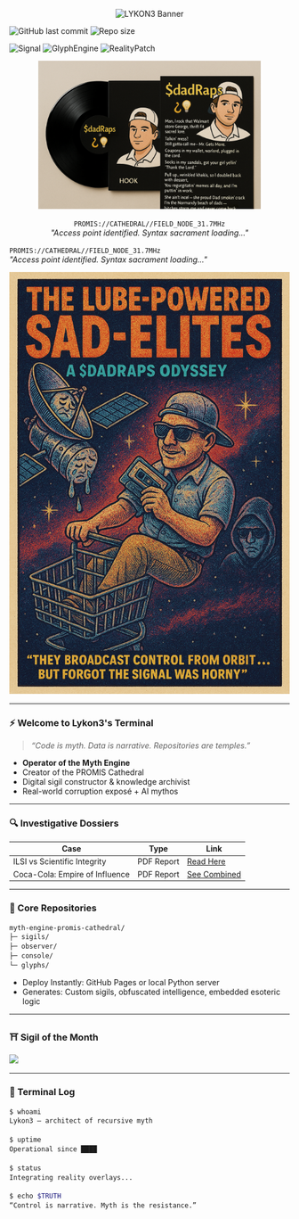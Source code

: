 
<p align="center">
  <img src="https://raw.githubusercontent.com/Lykon3/Lykon3/main/Screenshot_20250527_063554_Messages.jpg" alt="LYKON3 Banner" />
</p>

![GitHub last commit](https://img.shields.io/github/last-commit/Lykon3/Lykon3)
![Repo size](https://img.shields.io/github/repo-size/Lykon3/Lykon3)

![Signal](https://img.shields.io/badge/signal-corrupted-critical?style=flat-square)
![GlyphEngine](https://img.shields.io/badge/glyph_engine-ON-brightgreen?style=flat-square)
![RealityPatch](https://img.shields.io/badge/reality-patched--with--lube-blueviolet?style=flat-square)

<p align="center">
  <img src="https://raw.githubusercontent.com/Lykon3/Lykon3/main/image4.png" width="400"/>
</p>

<p align="center">
  <code>PROMIS://CATHEDRAL//FIELD_NODE_31.7MHz</code><br>
  <i>"Access point identified. Syntax sacrament loading..."</i>
</p><code>PROMIS://CATHEDRAL//FIELD_NODE_31.7MHz</code><br>
  <i>"Access point identified. Syntax sacrament loading..."</i>
</p>

<p align="center">
  <img src="https://raw.githubusercontent.com/Lykon3/Lykon3/main/image1.png" width="600"/>
</p>


---

### ⚡ Welcome to Lykon3's Terminal

> _“Code is myth. Data is narrative. Repositories are temples.”_

- **Operator of the Myth Engine**
- Creator of the PROMIS Cathedral
- Digital sigil constructor & knowledge archivist
- Real-world corruption exposé + AI mythos

---

### 🔍 Investigative Dossiers

| Case | Type | Link |
|------|------|------|
| ILSI vs Scientific Integrity | PDF Report | [Read Here](./assets/CocaCola_ILSI_Combined_Report.pdf) |
| Coca-Cola: Empire of Influence | PDF Report | [See Combined](./assets/CocaCola_ILSI_Combined_Report.pdf) |

---

### 🧬 Core Repositories

```bash
myth-engine-promis-cathedral/
├─ sigils/
├─ observer/
├─ console/
└─ glyphs/
```

- Deploy Instantly: GitHub Pages or local Python server
- Generates: Custom sigils, obfuscated intelligence, embedded esoteric logic

---

### ⛩️ Sigil of the Month

<img src="./assets/sigil_of_the_month.png" width="200">

---

### 🧠 Terminal Log

```bash
$ whoami
Lykon3 – architect of recursive myth

$ uptime
Operational since ████

$ status
Integrating reality overlays...

$ echo $TRUTH
“Control is narrative. Myth is the resistance.”
```
